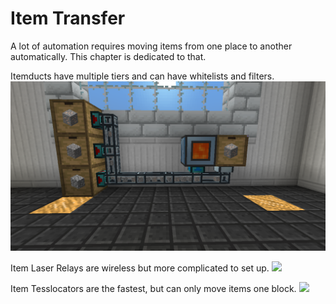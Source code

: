 # Item Transfer

A lot of automation requires moving items from one place to another automatically. This chapter is dedicated to that.

Itemducts have multiple tiers and can have whitelists and filters.
![](../filters.png)

Item Laser Relays are wireless but more complicated to set up.
![](/aa/advanced.png)

Item Tesslocators are the fastest, but can only move items one block.
![](/tesslocators/tesslocator.png)